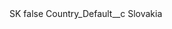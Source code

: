 <?xml version="1.0" encoding="UTF-8"?>
<CustomMetadata xmlns="http://soap.sforce.com/2006/04/metadata" xmlns:xsi="http://www.w3.org/2001/XMLSchema-instance" xmlns:xsd="http://www.w3.org/2001/XMLSchema">
    <label>SK</label>
    <protected>false</protected>
    <values>
        <field>Country_Default__c</field>
        <value xsi:type="xsd:string">Slovakia</value>
    </values>
</CustomMetadata>
